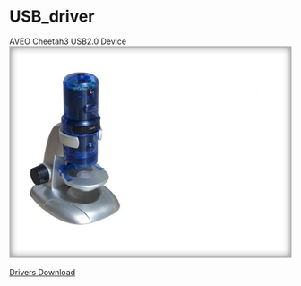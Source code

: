 # USB_driver
AVEO Cheetah3 USB2.0 Device
![Microskop](TF301_Blue.jpg)

[Drivers Download](https://mega.nz/folder/nmABhLZZ#gBa-rWZZtOyFcPWrrKPYKw)
